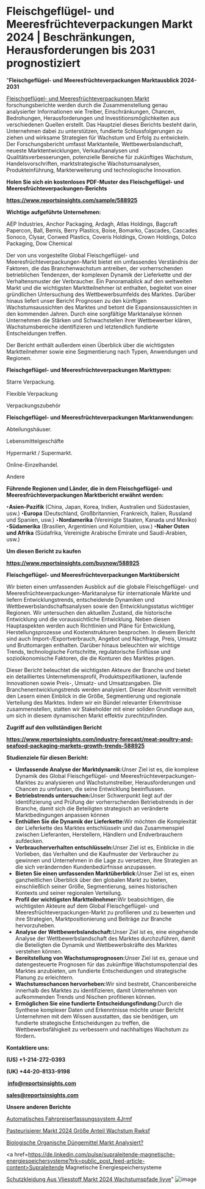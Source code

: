 # Fleischgeflügel- und Meeresfrüchteverpackungen Markt 2024 | Beschränkungen, Herausforderungen bis 2031 prognostiziert

"<strong><b>Fleischgeflügel- und Meeresfrüchteverpackungen Marktausblick 2024-2031</b></strong>

<a href=https://www.reportsinsights.com/sample/588925>Fleischgeflügel- und Meeresfrüchteverpackungen Markt</a> forschungsberichte werden durch die Zusammenstellung genau analysierter Informationen wie Treiber, Einschränkungen, Chancen, Bedrohungen, Herausforderungen und Investitionsmöglichkeiten aus verschiedenen Quellen erstellt. Das Hauptziel dieses Berichts besteht darin, Unternehmen dabei zu unterstützen, fundierte Schlussfolgerungen zu ziehen und wirksame Strategien für Wachstum und Erfolg zu entwickeln. Der Forschungsbericht umfasst Marktanteile, Wettbewerbslandschaft, neueste Marktentwicklungen, Verkaufsanalysen und Qualitätsverbesserungen, potenzielle Bereiche für zukünftiges Wachstum, Handelsvorschriften, marktstrategische Wachstumsanalysen, Produkteinführung, Markterweiterung und technologische Innovation.

<strong><b>Holen Sie sich ein kostenloses PDF-Muster des Fleischgeflügel- und Meeresfrüchteverpackungen-Berichts</b></strong>

<a href=https://www.reportsinsights.com/sample/588925><strong><u>https://www.reportsinsights.com/sample/588925</u></strong></a>

<strong>Wichtige aufgeführte Unternehmen:</strong>

AEP Industries, Anchor Packaging, Ardagh, Atlas Holdings, Bagcraft Papercon, Ball, Bemis, Berry Plastics, Boise, Bomarko, Cascades, Cascades Sonoco, Clysar, Conwed Plastics, Coveris Holdings, Crown Holdings, Dolco Packaging, Dow Chemical

Der von uns vorgestellte Global Fleischgeflügel- und Meeresfrüchteverpackungen-Markt bietet ein umfassendes Verständnis der Faktoren, die das Branchenwachstum antreiben, der vorherrschenden betrieblichen Tendenzen, der komplexen Dynamik der Lieferkette und der Verhaltensmuster der Verbraucher. Ein Panoramablick auf den weltweiten Markt und die wichtigsten Marktteilnehmer ist enthalten, begleitet von einer gründlichen Untersuchung des Wettbewerbsumfelds des Marktes. Darüber hinaus liefert unser Bericht Prognosen zu den künftigen Wachstumsaussichten des Marktes und betont die Expansionsaussichten in den kommenden Jahren. Durch eine sorgfältige Marktanalyse können Unternehmen die Stärken und Schwachstellen ihrer Wettbewerber klären, Wachstumsbereiche identifizieren und letztendlich fundierte Entscheidungen treffen.

Der Bericht enthält außerdem einen Überblick über die wichtigsten Marktteilnehmer sowie eine Segmentierung nach Typen, Anwendungen und Regionen.


<strong>Fleischgeflügel- und Meeresfrüchteverpackungen Markttypen:</strong>

Starre Verpackung.

Flexible Verpackung

Verpackungszubehör

<strong>Fleischgeflügel- und Meeresfrüchteverpackungen Marktanwendungen:</strong>

Abteilungshäuser.

Lebensmittelgeschäfte

Hypermarkt / Supermarkt.

Online-Einzelhandel.

Andere

<strong><b>Führende Regionen und Länder, die in dem Fleischgeflügel- und Meeresfrüchteverpackungen Marktbericht erwähnt werden:</b></strong>

<strong><b>‣Asien-Pazifik</b></strong> (China, Japan, Korea, Indien, Australien und Südostasien, usw.)
<strong><b>‣Europa</b></strong> (Deutschland, Großbritannien, Frankreich, Italien, Russland und Spanien, usw.)
‣<strong><b>Nordamerika</b></strong> (Vereinigte Staaten, Kanada und Mexiko)
<strong><b>‣Südamerika</b></strong> (Brasilien, Argentinien und Kolumbien, usw.)
<strong><b>‣Naher Osten und Afrika</b></strong> (Südafrika, Vereinigte Arabische Emirate und Saudi-Arabien, usw.)

<strong>Um diesen Bericht zu kaufen</strong>

<a href=https://www.reportsinsights.com/buynow/588925><strong><u>https://www.reportsinsights.com/buynow/588925</u></strong></a>

<strong>Fleischgeflügel- und Meeresfrüchteverpackungen Marktübersicht</strong>

Wir bieten einen umfassenden Ausblick auf die globale Fleischgeflügel- und Meeresfrüchteverpackungen-Marktanalyse für internationale Märkte und liefern Entwicklungstrends, entscheidende Dynamiken und Wettbewerbslandschaftsanalysen sowie den Entwicklungsstatus wichtiger Regionen. Wir untersuchen den aktuellen Zustand, die historische Entwicklung und die voraussichtliche Entwicklung. Neben diesen Hauptaspekten werden auch Richtlinien und Pläne für Entwicklung, Herstellungsprozesse und Kostenstrukturen besprochen. In diesem Bericht sind auch Import-/Exportverbrauch, Angebot und Nachfrage, Preis, Umsatz und Bruttomargen enthalten. Darüber hinaus beleuchten wir wichtige Trends, technologische Fortschritte, regulatorische Einflüsse und sozioökonomische Faktoren, die die Konturen des Marktes prägen.

Dieser Bericht beleuchtet die wichtigsten Akteure der Branche und bietet ein detailliertes Unternehmensprofil, Produktspezifikationen, laufende Innovationen sowie Preis-, Umsatz- und Umsatzangaben. Die Branchenentwicklungstrends werden analysiert. Dieser Abschnitt vermittelt den Lesern einen Einblick in die Größe, Segmentierung und regionale Verteilung des Marktes. Indem wir ein Bündel relevanter Erkenntnisse zusammenstellen, statten wir Stakeholder mit einer soliden Grundlage aus, um sich in diesem dynamischen Markt effektiv zurechtzufinden.

<strong>Zugriff auf den vollständigen Bericht</strong>

<a href=https://www.reportsinsights.com/industry-forecast/meat-poultry-and-seafood-packaging-markets-growth-trends-588925><strong>https://www.reportsinsights.com/industry-forecast/meat-poultry-and-seafood-packaging-markets-growth-trends-588925</strong></a>

<strong>Studienziele für diesen Bericht:</strong>
<ul>
  <li><strong>Umfassende Analyse der Marktdynamik:</strong>Unser Ziel ist es, die komplexe Dynamik des Global Fleischgeflügel- und Meeresfrüchteverpackungen-Marktes zu analysieren und Wachstumstreiber, Herausforderungen und Chancen zu umfassen, die seine Entwicklung beeinflussen.</li>
  <li><strong>Betriebstrends untersuchen:</strong>Unser Schwerpunkt liegt auf der Identifizierung und Prüfung der vorherrschenden Betriebstrends in der Branche, damit sich die Beteiligten strategisch an veränderte Marktbedingungen anpassen können</li>
  <li><strong>Enthüllen Sie die Dynamik der Lieferkette:</strong>Wir möchten die Komplexität der Lieferkette des Marktes entschlüsseln und das Zusammenspiel zwischen Lieferanten, Herstellern, Händlern und Endverbrauchern aufdecken.</li>
  <li><strong>Verbraucherverhalten entschlüsseln:</strong>Unser Ziel ist es, Einblicke in die Vorlieben, das Verhalten und die Kaufmuster der Verbraucher zu gewinnen und Unternehmen in die Lage zu versetzen, ihre Strategien an die sich verändernden Kundenbedürfnisse anzupassen.</li>
  <li><strong>Bieten Sie einen umfassenden Marktüberblick:</strong>Unser Ziel ist es, einen ganzheitlichen Überblick über den globalen Markt zu bieten, einschließlich seiner Größe, Segmentierung, seines historischen Kontexts und seiner regionalen Verteilung.</li>
  <li><strong>Profil der wichtigsten Marktteilnehmer:</strong>Wir beabsichtigen, die wichtigsten Akteure auf dem Global Fleischgeflügel- und Meeresfrüchteverpackungen-Markt zu profilieren und zu bewerten und ihre Strategien, Marktpositionierung und Beiträge zur Branche hervorzuheben.</li>
  <li><strong>Analyse der Wettbewerbslandschaft:</strong>Unser Ziel ist es, eine eingehende Analyse der Wettbewerbslandschaft des Marktes durchzuführen, damit die Beteiligten die Dynamik und Wettbewerbskräfte des Marktes verstehen können.</li>
  <li><strong>Bereitstellung von Wachstumsprognosen:</strong>Unser Ziel ist es, genaue und datengesteuerte Prognosen für das zukünftige Wachstumspotenzial des Marktes anzubieten, um fundierte Entscheidungen und strategische Planung zu erleichtern.</li>
  <li><strong>Wachstumschancen hervorheben:</strong>Wir sind bestrebt, Chancenbereiche innerhalb des Marktes zu identifizieren, damit Unternehmen von aufkommenden Trends und Nischen profitieren können.</li>
  <li><strong>Ermöglichen Sie eine fundierte Entscheidungsfindung:</strong>Durch die Synthese komplexer Daten und Erkenntnisse möchte unser Bericht Unternehmen mit dem Wissen ausstatten, das sie benötigen, um fundierte strategische Entscheidungen zu treffen, die Wettbewerbsfähigkeit zu verbessern und nachhaltiges Wachstum zu fördern<strong>.</strong></li>
</ul>
<strong>Kontaktiere uns:</strong>

<strong>(US) +1-214-272-0393</strong>

<strong>(UK) +44-20-8133-9198</strong>

<strong> </strong><a href=info@reportsinsights.com><strong><u>info@reportsinsights.com</u></strong></a>

<a href=sales@reportsinsights.com><strong><u>sales@reportsinsights.com</u></strong></a>

<strong>Unsere anderen Berichte</strong>

<a href=https://de.linkedin.com/pulse/automatisches-fahrpreiserfassungssystem-4jrmf/>Automatisches Fahrpreiserfassungssystem 4Jrmf</a>

<a href=https://de.linkedin.com/pulse/pasteurisierer-markt-2024-größe-anteil-wachstum-rwksf/>Pasteurisierer Markt 2024 Größe Anteil Wachstum Rwksf</a>

<a href=https://de.linkedin.com/pulse/biologische-organische-düngemittel-markt-analysiert?>Biologische Organische Düngemittel Markt Analysiert?</a>

<a href=https://de.linkedin.com/pulse/supraleitende-magnetische-energiespeichersysteme?trk=public_post_feed-article-content>Supraleitende Magnetische Energiespeichersysteme</a>

<a href=https://de.linkedin.com/pulse/schutzkleidung-aus-vliesstoff-markt-2024-wachstumspfade-iiyve/>Schutzkleidung Aus Vliesstoff Markt 2024 Wachstumspfade Iiyve</a>"
![image](https://github.com/Jaayaachit/RIMedTech/assets/158452289/4c446661-510f-4bda-a693-90188d254c89)
